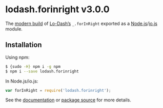 # lodash.forinright v3.0.0

The [modern build](https://github.com/lodash/lodash/wiki/Build-Differences) of [Lo-Dash’s](https://lodash.com/) `_.forInRight` exported as a [Node.js](http://nodejs.org/)/[io.js](https://iojs.org/) module.

## Installation

Using npm:

```bash
$ {sudo -H} npm i -g npm
$ npm i --save lodash.forinright
```

In Node.js/io.js:

```js
var forInRight = require('lodash.forinright');
```

See the [documentation](https://lodash.com/docs#forInRight) or [package source](https://github.com/lodash/lodash/blob/3.0.0-npm-packages/lodash.forinright) for more details.
